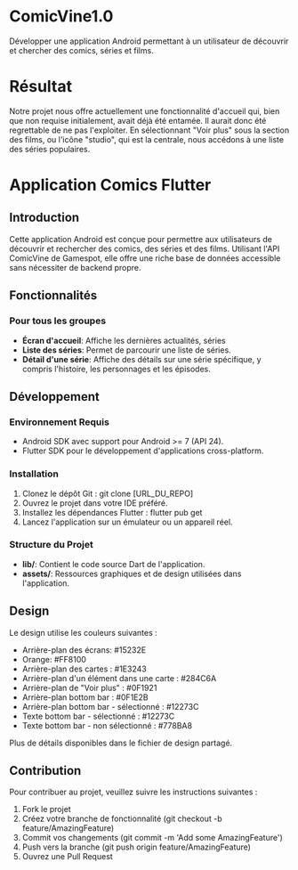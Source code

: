 # ComicVine1.0
Développer une application Android permettant à un utilisateur de découvrir et chercher des comics, séries et films.

<h1>Résultat</h1>
<p>Notre projet nous offre actuellement une fonctionnalité d'accueil qui, bien que non requise initialement, avait déjà été entamée. Il aurait donc été regrettable de ne pas l'exploiter. En sélectionnant "Voir plus" sous la section des films, ou l'icône "studio", qui est la centrale, nous accédons à une liste des séries populaires.</p>

<h1>Application Comics Flutter</h1>

<h2>Introduction</h2>
<p>Cette application Android est conçue pour permettre aux utilisateurs de découvrir et rechercher des comics, des séries et des films. Utilisant l'API ComicVine de Gamespot, elle offre une riche base de données accessible sans nécessiter de backend propre.</p>

<h2>Fonctionnalités</h2>
<h3>Pour tous les groupes</h3>
<ul>
    <li><strong>Écran d'accueil</strong>: Affiche les dernières actualités, séries</li>
    <li><strong>Liste des séries</strong>: Permet de parcourir une liste de séries.</li>
    <li><strong>Détail d'une série</strong>: Affiche des détails sur une série spécifique, y compris l'histoire, les personnages et les épisodes.</li>
</ul>


<h2>Développement</h2>
<h3>Environnement Requis</h3>
<ul>
    <li>Android SDK avec support pour Android >= 7 (API 24).</li>
    <li>Flutter SDK pour le développement d'applications cross-platform.</li>
</ul>

<h3>Installation</h3>
<ol>
    <li>Clonez le dépôt Git : <span class="code">git clone [URL_DU_REPO]</span></li>
    <li>Ouvrez le projet dans votre IDE préféré.</li>
    <li>Installez les dépendances Flutter : <span class="code">flutter pub get</span></li>
    <li>Lancez l'application sur un émulateur ou un appareil réel.</li>
</ol>

<h3>Structure du Projet</h3>
<ul>
    <li><strong>lib/</strong>: Contient le code source Dart de l'application.</li>
    <li><strong>assets/</strong>: Ressources graphiques et de design utilisées dans l'application.</li>
</ul>

<h2>Design</h2>
<p>Le design utilise les couleurs suivantes :</p>
<ul>
    <li>Arrière-plan des écrans: <span class="code">#15232E</span></li>
    <li>Orange: <span class="orange">#FF8100</span></li>
    <li>Arrière-plan des cartes : #1E3243</li>
    <li>Arrière-plan d'un élément dans une carte : #284C6A</li>
    <li>Arrière-plan de "Voir plus" : #0F1921</li>
    <li>Arrière-plan bottom bar : #0F1E2B</li>
    <li>Arrière-plan bottom bar - sélectionné : #12273C</li>
    <li>Texte bottom bar - sélectionné : #12273C</li>
    <li>Texte bottom bar - non sélectionné : #778BA8</li>

</ul>
<p>Plus de détails disponibles dans le fichier de design partagé.</p>

<h2>Contribution</h2>
<p>Pour contribuer au projet, veuillez suivre les instructions suivantes :</p>
<ol>
    <li>Fork le projet</li>
    <li>Créez votre branche de fonctionnalité (<span class="code">git checkout -b feature/AmazingFeature</span>)</li>
    <li>Commit vos changements (<span class="code">git commit -m 'Add some AmazingFeature'</span>)</li>
    <li>Push vers la branche (<span class="code">git push origin feature/AmazingFeature</span>)</li>
    <li>Ouvrez une Pull Request</li>
</ol>
